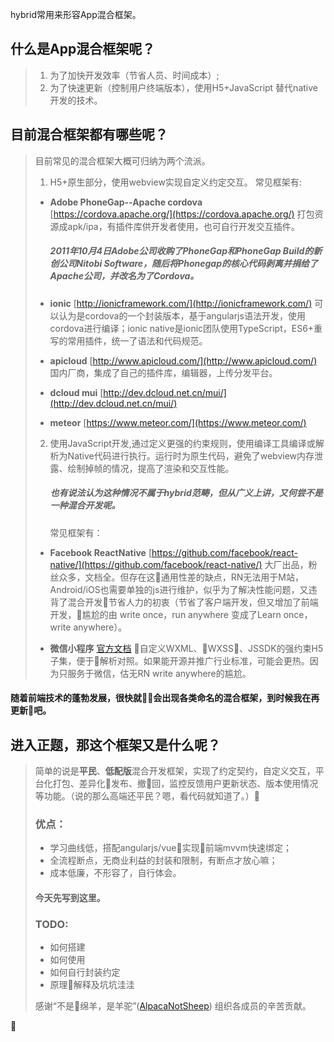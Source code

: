 hybrid常用来形容App混合框架。
## 什么是App混合框架呢？
> 1. 为了加快开发效率（节省人员、时间成本）;
> 2. 为了快速更新（控制用户终端版本），使用H5+JavaScript 替代native开发的技术。


## 目前混合框架都有哪些呢？
> 目前常见的混合框架大概可归纳为两个流派。
>1. H5+原生部分，使用webview实现自定义约定交互。
> 常见框架有:
>* **Adobe PhoneGap--Apache cordova** [https://cordova.apache.org/](https://cordova.apache.org/) 打包资源成apk/ipa，有插件库供开发者使用，也可自行开发交互插件。
>   ##### 2011年10月4日Adobe公司收购了PhoneGap和PhoneGap Build的新创公司Nitobi Software，随后将Phonegap的核心代码剥离并捐给了Apache公司，并改名为了Cordova。
>
>* **ionic** [http://ionicframework.com/](http://ionicframework.com/) 可以认为是cordova的一个封装版本，基于angularjs语法开发，使用cordova进行编译；ionic native是ionic团队使用TypeScript，ES6+重写的常用插件，统一了语法和代码规范。
>* **apicloud** [http://www.apicloud.com/](http://www.apicloud.com/) 国内厂商，集成了自己的插件库，编辑器，上传分发平台。
>* **dcloud mui** [http://dev.dcloud.net.cn/mui/](http://dev.dcloud.net.cn/mui/) 
>* **meteor** [https://www.meteor.com/](https://www.meteor.com/)
>
>2. 使用JavaScript开发,通过定义更强的约束规则，使用编译工具编译或解析为Native代码进行执行。运行时为原生代码，避免了webview内存泄露、绘制掉帧的情况，提高了渲染和交互性能。
>    ##### 也有说法认为这种情况不属于hybrid范畴，但从广义上讲，又何尝不是一种混合开发呢。
>    常见框架有：
>* **Facebook ReactNative** [https://github.com/facebook/react-native/](https://github.com/facebook/react-native/) 大厂出品，粉丝众多，文档全。但存在这通用性差的缺点，RN无法用于M站，Android/iOS也需要单独的js进行维护，似乎为了解决性能问题，又违背了混合开发节省人力的初衷（节省了客户端开发，但又增加了前端开发，尴尬的由 write once，run anywhere 变成了Learn once，write anywhere）。
>
>* **微信小程序** [官方文档](https://mp.weixin.qq.com/debug/wxadoc/dev/) 自定义WXML、WXSS、JSSDK的强约束H5子集，便于解析对照。如果能开源并推广行业标准，可能会更热。因为只服务于微信，估无RN write anywhere的尴尬。
>
#### 随着前端技术的蓬勃发展，很快就会出现各类命名的混合框架，到时候我在再更新吧。

## 进入正题，那这个框架又是什么呢？
> 简单的说是**平民**、**低配版**混合开发框架，实现了约定契约，自定义交互，平台化打包、差异化发布、撤回，监控反馈用户更新状态、版本使用情况等功能。（说的那么高端还平民？嗯，看代码就知道了。）
> ### 优点：
>* 学习曲线低，搭配angularjs/vue实现前端mvvm快速绑定；
>* 全流程断点，无商业利益的封装和限制，有断点才放心嘛；
>* 成本低廉，不形容了，自行体会。
> #### 今天先写到这里。
> ### **TODO:**
>* 如何搭建
>* 如何使用
>* 如何自行封装约定
>* 原理解释及坑坑洼洼
>
> 感谢“不是绵羊，是羊驼”([AlpacaNotSheep](https://github.com/AlpacaNotSheep/)) 组织各成员的辛苦贡献。









